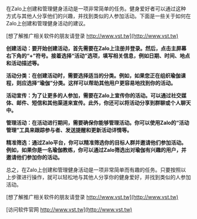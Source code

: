 在Zalo上创建和管理健身活动是一项非常简单的任务。健身爱好者可以通过这种方式与其他人分享他们的兴趣，并找到类似的人参加活动。下面是一些关于如何在Zalo上创建和管理健身活动的建议。

[想了解推广相关软件的朋友请登录 http://www.vst.tw](http://www.vst.tw)

**创建活动：要开始创建活动，首先需要在Zalo上注册并登录。然后，点击主屏幕右下角的“+”符号。接着选择“活动”选项，填写相关信息，例如日期、时间、地点和活动描述等。**

**活动分类：在创建活动时，需要选择适当的分类。例如，如果您正在组织瑜伽课程，则应选择“瑜伽”分类。这样可以帮助其他用户更容易地找到你的活动。**

**活动宣传：为了让更多的人参加，需要在Zalo上宣传你的活动。可以通过社交媒体、邮件、短信和其他渠道来宣传。此外，你还可以将活动分享到群聊或个人聊天中。**

**管理活动：在活动进行期间，需要确保你能够管理活动。你可以使用Zalo的“活动管理”工具来跟踪参与者、发送提醒和更新活动详情等。**

**精准筛选：通过Zalo平台，你可以精准筛选你的目标人群并邀请他们参加活动。例如，如果你是一名瑜伽教练，你可以通过Zalo筛选出对瑜伽有兴趣的用户，并邀请他们参加你的活动。**

总之，在Zalo上创建和管理健身活动是一项非常简单而有趣的任务。只要按照以上步骤进行操作，就可以轻松地与其他人分享你的健身爱好，并找到类似的人参加活动。

[想了解推广相关软件的朋友请登录 http://www.vst.tw](http://www.vst.tw)


[访问软件官网 http://www.vst.tw](http://www.vst.tw)
